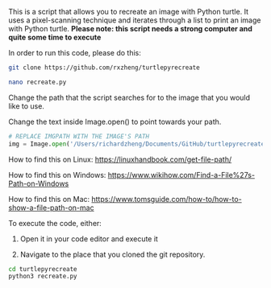 This is a script that allows you to recreate an image with Python turtle. It uses a pixel-scanning technique and iterates through a list to print an image with Python turtle.
**Please note: this script needs a strong computer and quite some time to execute**

In order to run this code, please do this:
```bash
git clone https://github.com/rxzheng/turtlepyrecreate
```

```bash
nano recreate.py
```
Change the path that the script searches for to the image that you would like to use.

Change the text inside Image.open() to point towards your path.
```python
# REPLACE IMGPATH WITH THE IMAGE'S PATH
img = Image.open('/Users/richardzheng/Documents/GitHub/turtlepyrecreate/hangingRockImage.jpg')
```

How to find this on Linux:
https://linuxhandbook.com/get-file-path/

How to find this on Windows:
https://www.wikihow.com/Find-a-File%27s-Path-on-Windows

How to find this on Mac:
https://www.tomsguide.com/how-to/how-to-show-a-file-path-on-mac

To execute the code, either:
1. Open it in your code editor and execute it

2. Navigate to the place that you cloned the git repository.
```bash
cd turtlepyrecreate
python3 recreate.py
```